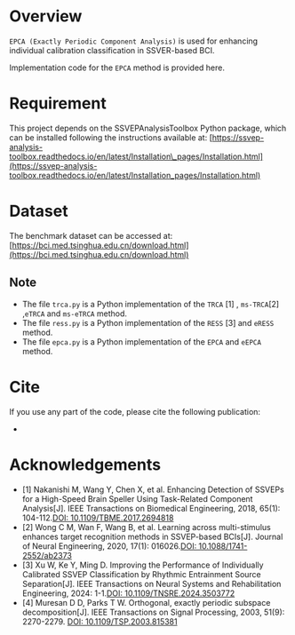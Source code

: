# Overview
`EPCA (Exactly Periodic Component Analysis)` is used for enhancing individual calibration classification in SSVER-based BCI.

Implementation code for the `EPCA` method is provided here.


# Requirement
This project depends on the SSVEPAnalysisToolbox Python package, which can be installed following the instructions available at: [https://ssvep-analysis-toolbox.readthedocs.io/en/latest/Installation\_pages/Installation.html](https://ssvep-analysis-toolbox.readthedocs.io/en/latest/Installation_pages/Installation.html)

# Dataset
The benchmark dataset can be accessed at: [https://bci.med.tsinghua.edu.cn/download.html](https://bci.med.tsinghua.edu.cn/download.html)



## Note
- The file `trca.py` is a Python implementation of the `TRCA` [1] , `ms-TRCA`[2] ,`eTRCA` and `ms-eTRCA` method.
- The file `ress.py` is a Python implementation of the `RESS` [3] and `eRESS` method.
- The file `epca.py` is a Python implementation of the `EPCA` and `eEPCA` method.

# Cite
If you use any part of the code, please cite the following publication:

- 

# Acknowledgements
- [1] Nakanishi M, Wang Y, Chen X, et al. Enhancing Detection of SSVEPs for a High-Speed Brain Speller Using Task-Related Component Analysis[J]. IEEE Transactions on Biomedical Engineering, 2018, 65(1): 104-112.[DOI: 10.1109/TBME.2017.2694818](10.1109/TBME.2017.2694818)
- [2] Wong C M, Wan F, Wang B, et al. Learning across multi-stimulus enhances target recognition methods in SSVEP-based BCIs[J]. Journal of Neural Engineering, 2020, 17(1): 016026.[DOI: 10.1088/1741-2552/ab2373](10.1088/1741-2552/ab2373)
- [3] Xu W, Ke Y, Ming D. Improving the Performance of Individually Calibrated SSVEP Classification by Rhythmic Entrainment Source Separation[J]. IEEE Transactions on Neural Systems and Rehabilitation Engineering, 2024: 1-1.[DOI: 10.1109/TNSRE.2024.3503772](10.1109/TNSRE.2024.3503772)
- [4] Muresan D D, Parks T W. Orthogonal, exactly periodic subspace decomposition[J]. IEEE Transactions on Signal Processing, 2003, 51(9): 2270-2279. [DOI: 10.1109/TSP.2003.815381](10.1109/TSP.2003.815381)




